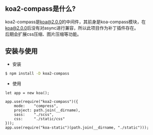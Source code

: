## koa2-compass是什么?

koa2-compass是[koa@2.0.0](https://github.com/koajs/koa)的中间件，其前身是koa-compass模块，在[koa@2.0.0](https://github.com/koajs/koa)后没有对async进行兼容，所以此项目作为补丁插件存在。  
后期会扩展css压缩、图片压缩等功能。

## 安装与使用

- 安装
```bash
$ npm install -D koa2-compass
```

- 使用
```node
let app = new koa();

app.use(require("koa2-compass")({
	mode:    "compress",
	project: path.join(__dirname),
	sass:    "./scss",
	css:     "./static/css"
}));
app.use(require("koa-static")(path.join(__dirname, "./static")));
```
